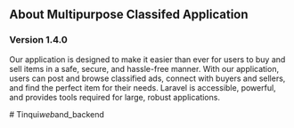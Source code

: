 
## About Multipurpose Classifed Application

### Version 1.4.0

Our application is designed to make it easier than ever for users to buy and sell items in a safe, secure, and hassle-free manner. With our application, users can post and browse classified ads, connect with buyers and sellers, and find the perfect item for their needs.
Laravel is accessible, powerful, and provides tools required for large, robust applications.

#   T i n q u i _ w e b _ a n d _ b a c k e n d  
 